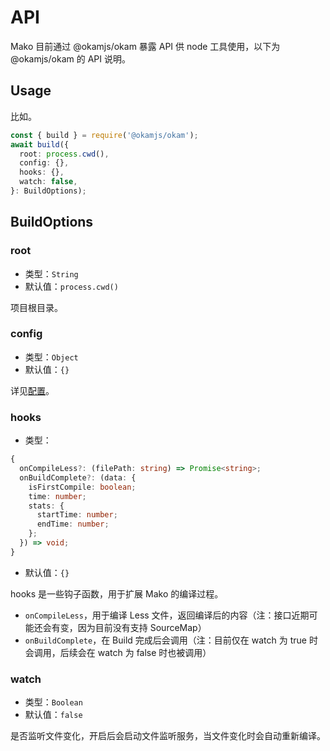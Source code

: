 # API

Mako 目前通过 @okamjs/okam 暴露 API 供 node 工具使用，以下为 @okamjs/okam 的 API 说明。

## Usage

比如。

```ts
const { build } = require('@okamjs/okam');
await build({
  root: process.cwd(),
  config: {},
  hooks: {},
  watch: false,
}: BuildOptions);
```

## BuildOptions

### root

- 类型：`String`
- 默认值：`process.cwd()`

项目根目录。

### config

- 类型：`Object`
- 默认值：`{}`

详见[配置](./config.md)。

### hooks

- 类型：

```ts
{
  onCompileLess?: (filePath: string) => Promise<string>;
  onBuildComplete?: (data: {
    isFirstCompile: boolean;
    time: number;
    stats: {
      startTime: number;
      endTime: number;
    };
  }) => void;
}
```

- 默认值：`{}`

hooks 是一些钩子函数，用于扩展 Mako 的编译过程。

- `onCompileLess`，用于编译 Less 文件，返回编译后的内容（注：接口近期可能还会有变，因为目前没有支持 SourceMap）
- `onBuildComplete`，在 Build 完成后会调用（注：目前仅在 watch 为 true 时会调用，后续会在 watch 为 false 时也被调用）

### watch

- 类型：`Boolean`
- 默认值：`false`

是否监听文件变化，开启后会启动文件监听服务，当文件变化时会自动重新编译。
